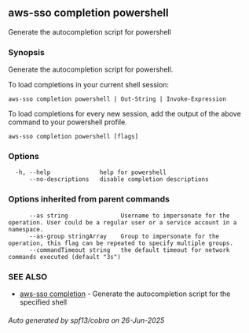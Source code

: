 ## aws-sso completion powershell

Generate the autocompletion script for powershell

### Synopsis

Generate the autocompletion script for powershell.

To load completions in your current shell session:

	aws-sso completion powershell | Out-String | Invoke-Expression

To load completions for every new session, add the output of the above command
to your powershell profile.


```
aws-sso completion powershell [flags]
```

### Options

```
  -h, --help              help for powershell
      --no-descriptions   disable completion descriptions
```

### Options inherited from parent commands

```
      --as string               Username to impersonate for the operation. User could be a regular user or a service account in a namespace.
      --as-group stringArray    Group to impersonate for the operation, this flag can be repeated to specify multiple groups.
      --commandTimeout string   the default timeout for network commands executed (default "3s")
```

### SEE ALSO

* [aws-sso completion](aws-sso_completion.md)	 - Generate the autocompletion script for the specified shell

###### Auto generated by spf13/cobra on 26-Jun-2025
